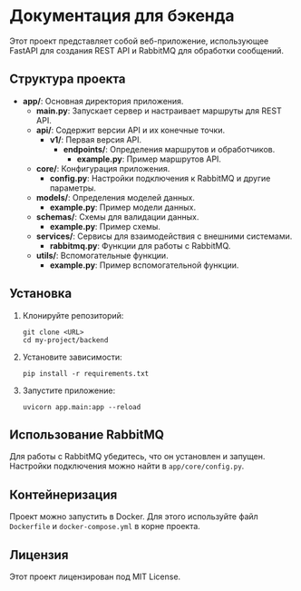 # Документация для бэкенда

Этот проект представляет собой веб-приложение, использующее FastAPI для создания REST API и RabbitMQ для обработки сообщений. 

## Структура проекта

- **app/**: Основная директория приложения.
  - **main.py**: Запускает сервер и настраивает маршруты для REST API.
  - **api/**: Содержит версии API и их конечные точки.
    - **v1/**: Первая версия API.
      - **endpoints/**: Определения маршрутов и обработчиков.
        - **example.py**: Пример маршрутов API.
  - **core/**: Конфигурация приложения.
    - **config.py**: Настройки подключения к RabbitMQ и другие параметры.
  - **models/**: Определения моделей данных.
    - **example.py**: Пример модели данных.
  - **schemas/**: Схемы для валидации данных.
    - **example.py**: Пример схемы.
  - **services/**: Сервисы для взаимодействия с внешними системами.
    - **rabbitmq.py**: Функции для работы с RabbitMQ.
  - **utils/**: Вспомогательные функции.
    - **example.py**: Пример вспомогательной функции.

## Установка

1. Клонируйте репозиторий:
   ```
   git clone <URL>
   cd my-project/backend
   ```

2. Установите зависимости:
   ```
   pip install -r requirements.txt
   ```

3. Запустите приложение:
   ```
   uvicorn app.main:app --reload
   ```

## Использование RabbitMQ

Для работы с RabbitMQ убедитесь, что он установлен и запущен. Настройки подключения можно найти в `app/core/config.py`.

## Контейнеризация

Проект можно запустить в Docker. Для этого используйте файл `Dockerfile` и `docker-compose.yml` в корне проекта.

## Лицензия

Этот проект лицензирован под MIT License.